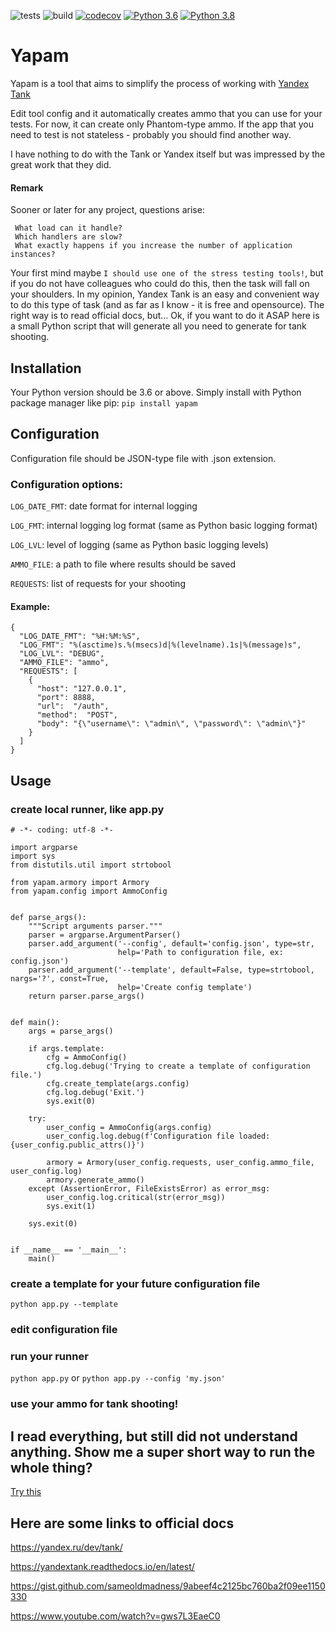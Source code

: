 ![tests](https://github.com/devalv/yapam/workflows/Linter%20and%20tests/badge.svg)
![build](https://github.com/devalv/yapam/workflows/Build%20Python%20Package/badge.svg)
[![codecov](https://codecov.io/gh/devalv/yapam/branch/master/graph/badge.svg)](https://codecov.io/gh/devalv/yapam)
[![Python 3.6](https://img.shields.io/badge/python-3.6-blue.svg)](https://www.python.org/downloads/release/python-360/)
[![Python 3.8](https://img.shields.io/badge/python-3.8-blue.svg)](https://www.python.org/downloads/release/python-380/)

# Yapam
Yapam is a tool that aims to simplify the process of working with [Yandex Tank](https://github.com/yandex-load/yandex-tank)

Edit tool config and it automatically creates ammo that you can use for your tests.
For now, it can create only Phantom-type ammo. If the app that you need to test is not stateless - probably you should
find another way.

I have nothing to do with the Tank or Yandex itself but was impressed by the great work that they did.
#### Remark
Sooner or later for any project, questions arise:

```
 What load can it handle? 
 Which handlers are slow? 
 What exactly happens if you increase the number of application instances?
```

Your first mind maybe `I should use one of the stress testing tools!`, but if you do not have colleagues who
could do this, then the task will fall on your shoulders. In my opinion, Yandex Tank is an easy and convenient way
to do this type of task (and as far as I know - it is free and opensource).
The right way is to read official docs, but...
Ok, if you want to do it ASAP here is a small Python script that will generate all you need to generate for tank shooting. 

## Installation
Your Python version should be 3.6 or above. Simply install with Python package manager like pip: 
`pip install yapam`

## Configuration
Configuration file should be JSON-type file with .json extension.

### Configuration options:
`LOG_DATE_FMT`: date format for internal logging

`LOG_FMT`: internal logging log format (same as Python basic logging format)

`LOG_LVL`: level of logging (same as Python basic logging levels)

`AMMO_FILE`: a path to file where results should be saved

`REQUESTS`: list of requests for your shooting

#### Example:
```
{
  "LOG_DATE_FMT": "%H:%M:%S",
  "LOG_FMT": "%(asctime)s.%(msecs)d|%(levelname).1s|%(message)s",
  "LOG_LVL": "DEBUG",
  "AMMO_FILE": "ammo",
  "REQUESTS": [
    {
      "host": "127.0.0.1",
      "port": 8888,
      "url":  "/auth",
      "method":  "POST",
      "body": "{\"username\": \"admin\", \"password\": \"admin\"}"
    }
  ]
}
```

## Usage
### create local runner, like app.py
```
# -*- coding: utf-8 -*-

import argparse
import sys
from distutils.util import strtobool

from yapam.armory import Armory
from yapam.config import AmmoConfig


def parse_args():
    """Script arguments parser."""
    parser = argparse.ArgumentParser()
    parser.add_argument('--config', default='config.json', type=str,
                        help='Path to configuration file, ex: config.json')
    parser.add_argument('--template', default=False, type=strtobool, nargs='?', const=True,
                        help='Create config template')
    return parser.parse_args()


def main():
    args = parse_args()

    if args.template:
        cfg = AmmoConfig()
        cfg.log.debug('Trying to create a template of configuration file.')
        cfg.create_template(args.config)
        cfg.log.debug('Exit.')
        sys.exit(0)

    try:
        user_config = AmmoConfig(args.config)
        user_config.log.debug(f'Configuration file loaded: {user_config.public_attrs()}')

        armory = Armory(user_config.requests, user_config.ammo_file, user_config.log)
        armory.generate_ammo()
    except (AssertionError, FileExistsError) as error_msg:
        user_config.log.critical(str(error_msg))
        sys.exit(1)

    sys.exit(0)


if __name__ == '__main__':
    main()
```

### create a template for your future configuration file
`python app.py --template`

### edit configuration file

### run your runner
`python app.py` or `python app.py --config 'my.json'` 

### use your ammo for tank shooting!

## I read everything, but still did not understand anything. Show me a super short way to run the whole thing?
[Try this](https://github.com/devalv/yapam/wiki/Shut-up-and-give-it-to-me!)

## Here are some links to official docs
https://yandex.ru/dev/tank/

https://yandextank.readthedocs.io/en/latest/

https://gist.github.com/sameoldmadness/9abeef4c2125bc760ba2f09ee1150330

https://www.youtube.com/watch?v=gws7L3EaeC0
